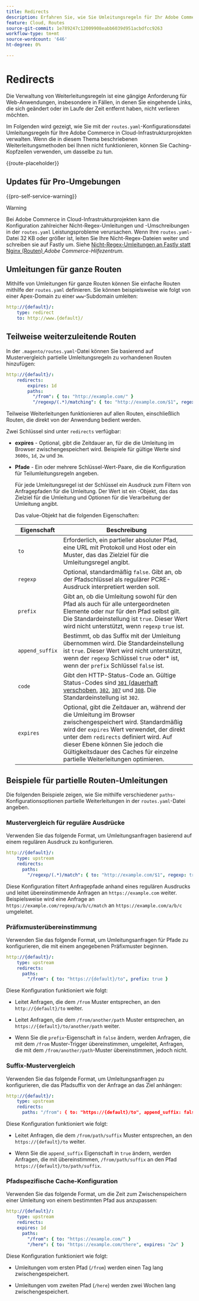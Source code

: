 ```yaml
---
title: Redirects
description: Erfahren Sie, wie Sie Umleitungsregeln für Ihr Adobe Commerce in einem Cloud-Infrastrukturprojekt verwalten.
feature: Cloud, Routes
source-git-commit: 1e789247c12009908eabb6039d951acbdfcc9263
workflow-type: tm+mt
source-wordcount: '646'
ht-degree: 0%

---
```


# Redirects

Die Verwaltung von Weiterleitungsregeln ist eine gängige Anforderung für Web-Anwendungen, insbesondere in Fällen, in denen Sie eingehende Links, die sich geändert oder im Laufe der Zeit entfernt haben, nicht verlieren möchten.

Im Folgenden wird gezeigt, wie Sie mit der `routes.yaml`-Konfigurationsdatei Umleitungsregeln für Ihre Adobe Commerce in Cloud-Infrastrukturprojekten verwalten. Wenn die in diesem Thema beschriebenen Weiterleitungsmethoden bei Ihnen nicht funktionieren, können Sie Caching-Kopfzeilen verwenden, um dasselbe zu tun.

{{route-placeholder}}

## Updates für Pro-Umgebungen

{{pro-self-service-warning}}

>[!WARNING]
>
>Bei Adobe Commerce in Cloud-Infrastrukturprojekten kann die Konfiguration zahlreicher Nicht-Regex-Umleitungen und -Umschreibungen in der `routes.yaml` Leistungsprobleme verursachen. Wenn Ihre `routes.yaml`-Datei 32 KB oder größer ist, leiten Sie Ihre Nicht-Regex-Dateien weiter und schreiben sie auf Fastly um. Siehe [Nicht-Regex-Umleitungen an Fastly statt Nginx (Routen) ](https://experienceleague.adobe.com/docs/commerce-knowledge-base/kb/troubleshooting/miscellaneous/offload-non-regex-redirects-to-fastly-instead-of-nginx-routes.html?lang=de) _Adobe Commerce-Hilfezentrum_.

## Umleitungen für ganze Routen

Mithilfe von Umleitungen für ganze Routen können Sie einfache Routen mithilfe der `routes.yaml` definieren. Sie können beispielsweise wie folgt von einer Apex-Domain zu einer `www`-Subdomain umleiten:

```yaml
http://{default}/:
    type: redirect
    to: http://www.{default}/
```

## Teilweise weiterzuleitende Routen

In der `.magento/routes.yaml`-Datei können Sie basierend auf Mustervergleich partielle Umleitungsregeln zu vorhandenen Routen hinzufügen:

```yaml
http://{default}/:
    redirects:
        expires: 1d
        paths:
          "/from": { to: "http://example.com/" }
          "/regexp/(.*)/matching": { to: "http://example.com/$1", regexp: true }
```

Teilweise Weiterleitungen funktionieren auf allen Routen, einschließlich Routen, die direkt von der Anwendung bedient werden.

Zwei Schlüssel sind unter `redirects` verfügbar:

- **expires** - Optional, gibt die Zeitdauer an, für die die Umleitung im Browser zwischengespeichert wird. Beispiele für gültige Werte sind `3600s`, `1d`, `2w` und `3m`.

- **Pfade** - Ein oder mehrere Schlüssel-Wert-Paare, die die Konfiguration für Teilumleitungsregeln angeben.

  Für jede Umleitungsregel ist der Schlüssel ein Ausdruck zum Filtern von Anfragepfaden für die Umleitung. Der Wert ist ein -Objekt, das das Zielziel für die Umleitung und Optionen für die Verarbeitung der Umleitung angibt.

  Das value-Objekt hat die folgenden Eigenschaften:

  | Eigenschaft | Beschreibung |
  | ---------- | ----------- |
  | `to` | Erforderlich, ein partieller absoluter Pfad, eine URL mit Protokoll und Host oder ein Muster, das das Zielziel für die Umleitungsregel angibt. |
  | `regexp` | Optional, standardmäßig `false`. Gibt an, ob der Pfadschlüssel als regulärer PCRE-Ausdruck interpretiert werden soll. |
  | `prefix` | Gibt an, ob die Umleitung sowohl für den Pfad als auch für alle untergeordneten Elemente oder nur für den Pfad selbst gilt. Die Standardeinstellung ist `true`. Dieser Wert wird nicht unterstützt, wenn `regexp` `true` ist. |
  | `append_suffix` | Bestimmt, ob das Suffix mit der Umleitung übernommen wird. Die Standardeinstellung ist `true`. Dieser Wert wird nicht unterstützt, wenn der `regexp` Schlüssel `true` oder* ist, wenn der `prefix` Schlüssel `false` ist. |
  | `code` | Gibt den HTTP-Status-Code an. Gültige Status-Codes sind [`301` (dauerhaft verschoben](https://www.w3.org/Protocols/rfc2616/rfc2616-sec10.html#sec10.3.2), [`302`](https://www.w3.org/Protocols/rfc2616/rfc2616-sec10.html#sec10.3.3), [`307`](https://www.w3.org/Protocols/rfc2616/rfc2616-sec10.html#sec10.3.8) und [`308`](https://www.rfc-editor.org/rfc/rfc7238). Die Standardeinstellung ist `302`. |
  | `expires` | Optional, gibt die Zeitdauer an, während der die Umleitung im Browser zwischengespeichert wird. Standardmäßig wird der `expires` Wert verwendet, der direkt unter dem `redirects` definiert wird. Auf dieser Ebene können Sie jedoch die Gültigkeitsdauer des Caches für einzelne partielle Weiterleitungen optimieren. |

## Beispiele für partielle Routen-Umleitungen

Die folgenden Beispiele zeigen, wie Sie mithilfe verschiedener `paths`-Konfigurationsoptionen partielle Weiterleitungen in der `routes.yaml`-Datei angeben.

### Mustervergleich für reguläre Ausdrücke

Verwenden Sie das folgende Format, um Umleitungsanfragen basierend auf einem regulären Ausdruck zu konfigurieren.

```yaml
http://{default}/:
    type: upstream
    redirects:
      paths:
        "/regexp/(.*)/match": { to: "http://example.com/$1", regexp: true }
```

Diese Konfiguration filtert Anfragepfade anhand eines regulären Ausdrucks und leitet übereinstimmende Anfragen an `https://example.com` weiter. Beispielsweise wird eine Anfrage an `https://example.com/regexp/a/b/c/match` an `https://example.com/a/b/c` umgeleitet.

### Präfixmusterübereinstimmung

Verwenden Sie das folgende Format, um Umleitungsanfragen für Pfade zu konfigurieren, die mit einem angegebenen Präfixmuster beginnen.

```yaml
http://{default}/:
    type: upstream
    redirects:
      paths:
        "/from": { to: "https://{default}/to", prefix: true }
```

Diese Konfiguration funktioniert wie folgt:

- Leitet Anfragen, die dem `/from` Muster entsprechen, an den `http://{default}/to` weiter.

- Leitet Anfragen, die dem `/from/another/path` Muster entsprechen, an `https://{default}/to/another/path` weiter.

- Wenn Sie die `prefix`-Eigenschaft in `false` ändern, werden Anfragen, die mit dem `/from` Muster-Trigger übereinstimmen, umgeleitet, Anfragen, die mit dem `/from/another/path`-Muster übereinstimmen, jedoch nicht.

### Suffix-Mustervergleich

Verwenden Sie das folgende Format, um Umleitungsanfragen zu konfigurieren, die das Pfadsuffix von der Anfrage an das Ziel anhängen:

```yaml
http://{default}/:
    type: upstream
    redirects:
      paths: "/from": { to: "https://{default}/to", append_suffix: false }
```

Diese Konfiguration funktioniert wie folgt:

- Leitet Anfragen, die dem `/from/path/suffix` Muster entsprechen, an den `https://{default}/to` weiter.

- Wenn Sie die `append_suffix` Eigenschaft in `true` ändern, werden Anfragen, die mit übereinstimmen, `/from/path/suffix` an den Pfad `https://{default}/to/path/suffix`.

### Pfadspezifische Cache-Konfiguration

Verwenden Sie das folgende Format, um die Zeit zum Zwischenspeichern einer Umleitung von einem bestimmten Pfad aus anzupassen:

```yaml
http://{default}/:
    type: upstream
    redirects:
    expires: 1d
      paths:
        "/from": { to: "https://example.com/" }
        "/here": { to: "https://example.com/there", expires: "2w" }
```

Diese Konfiguration funktioniert wie folgt:

- Umleitungen vom ersten Pfad (`/from`) werden einen Tag lang zwischengespeichert.

- Umleitungen vom zweiten Pfad (`/here`) werden zwei Wochen lang zwischengespeichert.

